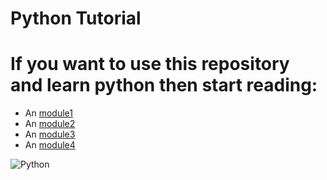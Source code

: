 # Python Tutorial

# If you want to use this repository and learn python then start reading: 

* An [module1](module1.txt)
* An [module2](module2.txt)
* An [module3](module3.txt)
* An [module4](module4.txt)



![Python](python-socket)

